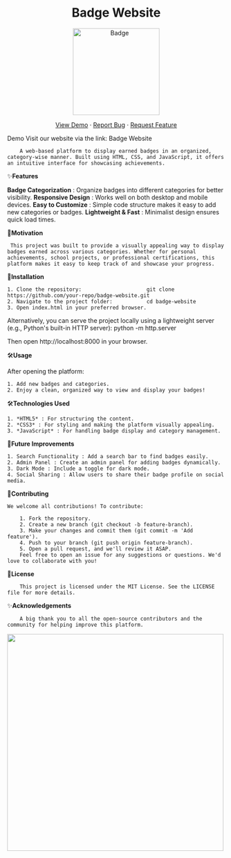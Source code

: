 <div align="center"> <h1> Badge Website </h1> <img src="https://github.com/user-attachments/assets/6d865777-b676-4f61-8843-d73bf2f6c07c" href="https://badge-website.netlify.app/" alt="Badge" height="200" width="200"> <p align="center"> <a href="https://badge-website.netlify.app/" target="blank">View Demo</a> · <a href="https://github.com/rajatuiwebdev/badge-website/issues/new/choose">Report Bug</a> · <a href="https://github.com/rajatuiwebdev/badge-website/pulls">Request Feature</a> </p> </div>


Demo
Visit our website via the link: Badge Website


        A web-based platform to display earned badges in an organized, category-wise manner. Built using HTML, CSS, and JavaScript, it offers an intuitive interface for showcasing achievements.


  ✨**Features**

**Badge Categorization** : Organize badges into different categories for better visibility.
**Responsive Design**    : Works well on both desktop and mobile devices.
**Easy to Customize**    : Simple code structure makes it easy to add new categories or badges.
**Lightweight & Fast**   : Minimalist design ensures quick load times.


  🌟**Motivation**

     This project was built to provide a visually appealing way to display badges earned across various categories. Whether for personal achievements, school projects, or professional certifications, this platform makes it easy to keep track of and showcase your progress.

  
  🚀**Installation**

    1. Clone the repository:                     git clone https://github.com/your-repo/badge-website.git
    2. Navigate to the project folder:           cd badge-website
    3. Open index.html in your preferred browser.

Alternatively, you can serve the project locally using a lightweight server (e.g., Python's built-in HTTP server):  python -m http.server

Then open http://localhost:8000 in your browser.

  🛠️**Usage**

After opening the platform:

    1. Add new badges and categories.
    2. Enjoy a clean, organized way to view and display your badges!

  🛠️**Technologies Used**

    1. *HTML5* : For structuring the content.
    2. *CSS3* : For styling and making the platform visually appealing.
    3. *JavaScript* : For handling badge display and category management.


  🚧**Future Improvements**
  
    1. Search Functionality : Add a search bar to find badges easily.
    2. Admin Panel : Create an admin panel for adding badges dynamically.
    3. Dark Mode : Include a toggle for dark mode.
    4. Social Sharing : Allow users to share their badge profile on social media.


  🤝**Contributing**

    We welcome all contributions! To contribute:

        1. Fork the repository.
        2. Create a new branch (git checkout -b feature-branch).
        3. Make your changes and commit them (git commit -m 'Add feature').
        4. Push to your branch (git push origin feature-branch).
        5. Open a pull request, and we'll review it ASAP.
        Feel free to open an issue for any suggestions or questions. We'd love to collaborate with you!

  📄**License**

        This project is licensed under the MIT License. See the LICENSE file for more details.


   ✨**Acknowledgements**

        A big thank you to all the open-source contributors and the community for helping improve this platform.

<a href="https://github.com/rajatuiwebdev/badge-website/graphs/contributors"> <img src="https://contrib.rocks/image?repo=rajatuiwebdev/badge-website" width="500" button="false"/> </a>
